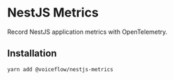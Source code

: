 # NestJS Metrics

Record NestJS application metrics with OpenTelemetry.

## Installation

```sh
yarn add @voiceflow/nestjs-metrics
```
